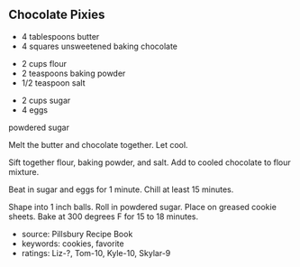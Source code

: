 Chocolate Pixies
----------------

- 4 tablespoons butter
- 4 squares unsweetened baking chocolate
<!-- -->
- 2 cups flour
- 2 teaspoons baking powder
- 1/2 teaspoon salt
<!-- -->
- 2 cups sugar
- 4 eggs

powdered sugar

Melt the butter and chocolate together.  Let cool.

Sift together flour, baking powder, and salt.  Add to cooled chocolate
to flour mixture.

Beat in sugar and eggs for 1 minute.  Chill at least 15 minutes.

Shape into 1 inch balls.  Roll in powdered sugar.  Place on greased
cookie sheets.  Bake at 300 degrees F for 15 to 18 minutes.

- source: Pillsbury Recipe Book
- keywords: cookies, favorite
- ratings: Liz-?, Tom-10, Kyle-10, Skylar-9
